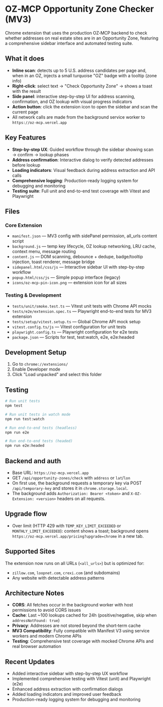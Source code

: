 # OZ‑MCP Opportunity Zone Checker (MV3)

Chrome extension that uses the production OZ‑MCP backend to check whether addresses on real estate sites are in an Opportunity Zone, featuring a comprehensive sidebar interface and automated testing suite.

## What it does

- **Inline scan**: detects up to 5 U.S. address candidates per page and, when in an OZ, injects a small turquoise "OZ" badge with a tooltip (zone info)
- **Right‑click**: select text → "Check Opportunity Zone" → shows a toast with the result
- **Side panel**: interactive step-by-step UI for address scanning, confirmation, and OZ lookup with visual progress indicators
- **Action button**: click the extension icon to open the sidebar and scan the current page
- All network calls are made from the background service worker to `https://oz-mcp.vercel.app`

## Key Features

- **Step-by-step UX**: Guided workflow through the sidebar showing scan → confirm → lookup phases
- **Address confirmation**: Interactive dialog to verify detected addresses before lookup
- **Loading indicators**: Visual feedback during address extraction and API calls
- **Comprehensive logging**: Production-ready logging system for debugging and monitoring
- **Testing suite**: Full unit and end-to-end test coverage with Vitest and Playwright

## Files

### Core Extension
- `manifest.json` — MV3 config with sidePanel permission, all_urls content script
- `background.js` — temp key lifecycle, OZ lookup networking, LRU cache, context menu, message routing
- `content.js` — DOM scanning, debounce + dedupe, badge/tooltip injection, toast renderer, message bridge
- `sidepanel.html/css/js` — Interactive sidebar UI with step-by-step workflow
- `popup.html/css/js` — Simple popup interface (legacy)
- `icons/oz-mcp-pin-icon.png` — extension icon for all sizes

### Testing & Development
- `tests/unit/smoke.test.ts` — Vitest unit tests with Chrome API mocks
- `tests/e2e/extension.spec.ts` — Playwright end-to-end tests for MV3 extension
- `tests/setup/vitest.setup.ts` — Global Chrome API mock setup
- `vitest.config.ts/js` — Vitest configuration for unit tests
- `playwright.config.ts` — Playwright configuration for e2e tests
- `package.json` — Scripts for test, test:watch, e2e, e2e:headed

## Development Setup

1. Go to `chrome://extensions/`
2. Enable Developer mode
3. Click "Load unpacked" and select this folder

## Testing

```bash
# Run unit tests
npm test

# Run unit tests in watch mode
npm run test:watch

# Run end-to-end tests (headless)
npm run e2e

# Run end-to-end tests (headed)
npm run e2e:headed
```

## Backend and auth

- Base URL: `https://oz-mcp.vercel.app`
- GET `/api/opportunity-zones/check` with `address` or `lat`/`lon`
- On first use, the background requests a temporary key via POST `/api/temporary-key` and stores it in `chrome.storage.local`.
- The background adds `Authorization: Bearer <token>` and `X-OZ-Extension: <version>` headers on all requests.

## Upgrade flow

- Over limit (HTTP 429 with `TEMP_KEY_LIMIT_EXCEEDED` or `MONTHLY_LIMIT_EXCEEDED`): content shows a toast; background opens `https://oz-mcp.vercel.app/pricing?upgrade=chrome` in a new tab.

## Supported Sites

The extension now runs on all URLs (`<all_urls>`) but is optimized for:
- `zillow.com`, `loopnet.com`, `crexi.com` (and subdomains)
- Any website with detectable address patterns

## Architecture Notes

- **CORS**: All fetches occur in the background worker with host permissions to avoid CORS issues
- **Cache**: Last ~100 lookups cached for 24h (positive/negative, skip when `addressNotFound: true`)
- **Privacy**: Addresses are not stored beyond the short‑term cache
- **MV3 Compatibility**: Fully compatible with Manifest V3 using service workers and modern Chrome APIs
- **Testing**: Comprehensive test coverage with mocked Chrome APIs and real browser automation

## Recent Updates

- Added interactive sidebar with step-by-step UX workflow
- Implemented comprehensive testing with Vitest (unit) and Playwright (e2e) 
- Enhanced address extraction with confirmation dialogs
- Added loading indicators and improved user feedback
- Production-ready logging system for debugging and monitoring